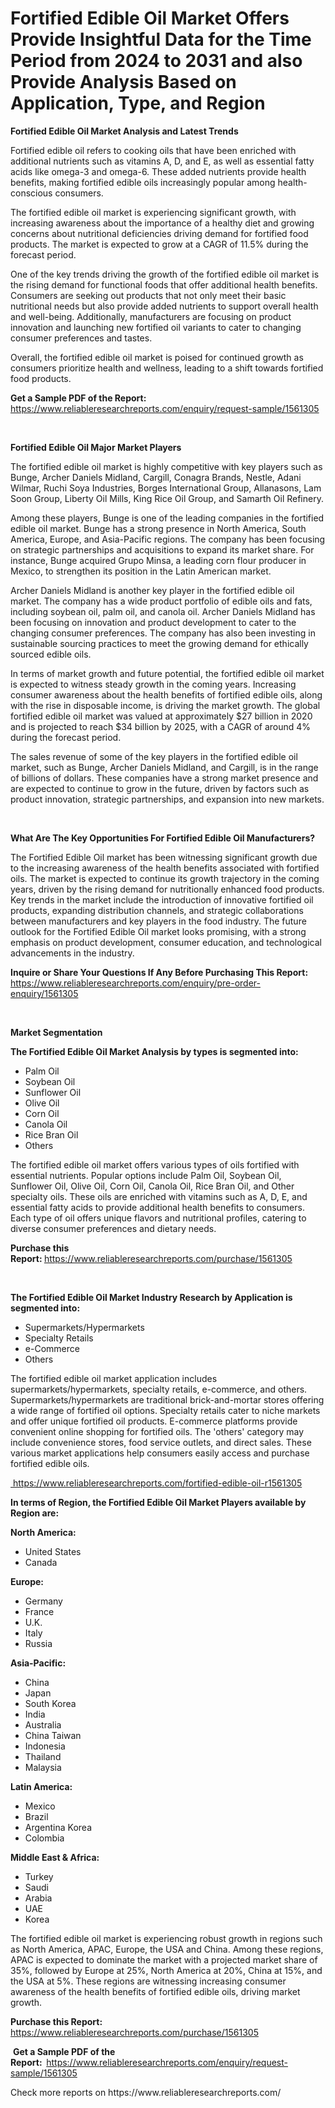 <p><h1>Fortified Edible Oil Market Offers Provide Insightful Data for the Time Period from 2024 to 2031 and also Provide Analysis Based on Application, Type, and Region</h1></p><p><strong>Fortified Edible Oil Market Analysis and Latest Trends</strong></p>
<p><p>Fortified edible oil refers to cooking oils that have been enriched with additional nutrients such as vitamins A, D, and E, as well as essential fatty acids like omega-3 and omega-6. These added nutrients provide health benefits, making fortified edible oils increasingly popular among health-conscious consumers.</p><p>The fortified edible oil market is experiencing significant growth, with increasing awareness about the importance of a healthy diet and growing concerns about nutritional deficiencies driving demand for fortified food products. The market is expected to grow at a CAGR of 11.5% during the forecast period.</p><p>One of the key trends driving the growth of the fortified edible oil market is the rising demand for functional foods that offer additional health benefits. Consumers are seeking out products that not only meet their basic nutritional needs but also provide added nutrients to support overall health and well-being. Additionally, manufacturers are focusing on product innovation and launching new fortified oil variants to cater to changing consumer preferences and tastes.</p><p>Overall, the fortified edible oil market is poised for continued growth as consumers prioritize health and wellness, leading to a shift towards fortified food products.</p></p>
<p><strong>Get a Sample PDF of the Report:&nbsp;</strong> <a href="https://www.reliableresearchreports.com/enquiry/request-sample/1561305">https://www.reliableresearchreports.com/enquiry/request-sample/1561305</a></p>
<p>&nbsp;</p>
<p><strong>Fortified Edible Oil Major Market Players</strong></p>
<p><p>The fortified edible oil market is highly competitive with key players such as Bunge, Archer Daniels Midland, Cargill, Conagra Brands, Nestle, Adani Wilmar, Ruchi Soya Industries, Borges International Group, Allanasons, Lam Soon Group, Liberty Oil Mills, King Rice Oil Group, and Samarth Oil Refinery. </p><p>Among these players, Bunge is one of the leading companies in the fortified edible oil market. Bunge has a strong presence in North America, South America, Europe, and Asia-Pacific regions. The company has been focusing on strategic partnerships and acquisitions to expand its market share. For instance, Bunge acquired Grupo Minsa, a leading corn flour producer in Mexico, to strengthen its position in the Latin American market. </p><p>Archer Daniels Midland is another key player in the fortified edible oil market. The company has a wide product portfolio of edible oils and fats, including soybean oil, palm oil, and canola oil. Archer Daniels Midland has been focusing on innovation and product development to cater to the changing consumer preferences. The company has also been investing in sustainable sourcing practices to meet the growing demand for ethically sourced edible oils. </p><p>In terms of market growth and future potential, the fortified edible oil market is expected to witness steady growth in the coming years. Increasing consumer awareness about the health benefits of fortified edible oils, along with the rise in disposable income, is driving the market growth. The global fortified edible oil market was valued at approximately $27 billion in 2020 and is projected to reach $34 billion by 2025, with a CAGR of around 4% during the forecast period. </p><p>The sales revenue of some of the key players in the fortified edible oil market, such as Bunge, Archer Daniels Midland, and Cargill, is in the range of billions of dollars. These companies have a strong market presence and are expected to continue to grow in the future, driven by factors such as product innovation, strategic partnerships, and expansion into new markets.</p></p>
<p>&nbsp;</p>
<p><strong>What Are The Key Opportunities For Fortified Edible Oil Manufacturers?</strong></p>
<p><p>The Fortified Edible Oil market has been witnessing significant growth due to the increasing awareness of the health benefits associated with fortified oils. The market is expected to continue its growth trajectory in the coming years, driven by the rising demand for nutritionally enhanced food products. Key trends in the market include the introduction of innovative fortified oil products, expanding distribution channels, and strategic collaborations between manufacturers and key players in the food industry. The future outlook for the Fortified Edible Oil market looks promising, with a strong emphasis on product development, consumer education, and technological advancements in the industry.</p></p>
<p><strong>Inquire or Share Your Questions If Any Before Purchasing This Report:</strong> <a href="https://www.reliableresearchreports.com/enquiry/pre-order-enquiry/1561305">https://www.reliableresearchreports.com/enquiry/pre-order-enquiry/1561305</a></p>
<p>&nbsp;</p>
<p><strong>Market Segmentation</strong></p>
<p><strong>The Fortified Edible Oil Market Analysis by types is segmented into:</strong></p>
<p><ul><li>Palm Oil</li><li>Soybean Oil</li><li>Sunflower Oil</li><li>Olive Oil</li><li>Corn Oil</li><li>Canola Oil</li><li>Rice Bran Oil</li><li>Others</li></ul></p>
<p><p>The fortified edible oil market offers various types of oils fortified with essential nutrients. Popular options include Palm Oil, Soybean Oil, Sunflower Oil, Olive Oil, Corn Oil, Canola Oil, Rice Bran Oil, and Other specialty oils. These oils are enriched with vitamins such as A, D, E, and essential fatty acids to provide additional health benefits to consumers. Each type of oil offers unique flavors and nutritional profiles, catering to diverse consumer preferences and dietary needs.</p></p>
<p><strong>Purchase this Report:&nbsp;</strong><a href="https://www.reliableresearchreports.com/purchase/1561305">https://www.reliableresearchreports.com/purchase/1561305</a></p>
<p>&nbsp;</p>
<p><strong>The Fortified Edible Oil Market Industry Research by Application is segmented into:</strong></p>
<p><ul><li>Supermarkets/Hypermarkets</li><li>Specialty Retails</li><li>e-Commerce</li><li>Others</li></ul></p>
<p><p>The fortified edible oil market application includes supermarkets/hypermarkets, specialty retails, e-commerce, and others. Supermarkets/hypermarkets are traditional brick-and-mortar stores offering a wide range of fortified oil options. Specialty retails cater to niche markets and offer unique fortified oil products. E-commerce platforms provide convenient online shopping for fortified oils. The 'others' category may include convenience stores, food service outlets, and direct sales. These various market applications help consumers easily access and purchase fortified edible oils.</p></p>
<p><a href="https://www.reliableresearchreports.com/fortified-edible-oil-r1561305">&nbsp;https://www.reliableresearchreports.com/fortified-edible-oil-r1561305</a></p>
<p><strong>In terms of Region, the Fortified Edible Oil Market Players available by Region are:</strong></p>
<p>
    <p> <strong> North America: </strong>
        <ul>
            <li>United States</li>
            <li>Canada</li>
        </ul>
        </p> 
    <p> <strong> Europe: </strong>
        <ul>
            <li>Germany</li>
            <li>France</li>
            <li>U.K.</li>
            <li>Italy</li>
            <li>Russia</li>
        </ul>
        </p> 
    <p> <strong> Asia-Pacific: </strong>
        <ul>
            <li>China</li>
            <li>Japan</li>
            <li>South Korea</li>
            <li>India</li>
            <li>Australia</li>
            <li>China Taiwan</li>
            <li>Indonesia</li>
            <li>Thailand</li>
            <li>Malaysia</li>
        </ul>
        </p> 
    <p> <strong> Latin America: </strong>
        <ul>
            <li>Mexico</li>
            <li>Brazil</li>
            <li>Argentina Korea</li>
            <li>Colombia</li>
        </ul>
        </p> 
    <p> <strong> Middle East & Africa: </strong>
        <ul>
            <li>Turkey</li>
            <li>Saudi</li>
            <li>Arabia</li>
            <li>UAE</li>
            <li>Korea</li>
        </ul>
    </p>
    </p>
<p><p>The fortified edible oil market is experiencing robust growth in regions such as North America, APAC, Europe, the USA and China. Among these regions, APAC is expected to dominate the market with a projected market share of 35%, followed by Europe at 25%, North America at 20%, China at 15%, and the USA at 5%. These regions are witnessing increasing consumer awareness of the health benefits of fortified edible oils, driving market growth.</p></p>
<p><strong>Purchase this Report: </strong><a href="https://www.reliableresearchreports.com/purchase/1561305">https://www.reliableresearchreports.com/purchase/1561305</a></p>
<p>&nbsp;<strong>Get a Sample PDF of the Report:&nbsp;&nbsp;</strong><a href="https://www.reliableresearchreports.com/enquiry/request-sample/1561305">https://www.reliableresearchreports.com/enquiry/request-sample/1561305</a></p>
<p><strong></strong></p>
<p>Check more reports on https://www.reliableresearchreports.com/</p>